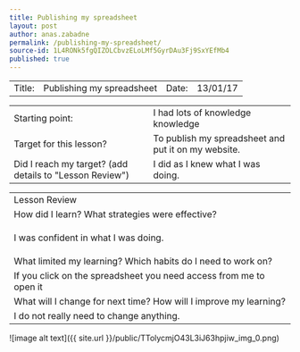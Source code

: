 ```yaml
---
title: Publishing my spreadsheet
layout: post
author: anas.zabadne
permalink: /publishing-my-spreadsheet/
source-id: 1L4RONk5fgQIZOLCbvzELoLMf5GyrDAu3Fj9SxYEfMb4
published: true
---
```

<table>
  <tr>
    <td>Title:  </td>
    <td>Publishing my spreadsheet</td>
    <td> Date:  </td>
    <td>13/01/17</td>
  </tr>
</table>


<table>
  <tr>
    <td>Starting point:</td>
    <td>I had lots of knowledge knowledge</td>
  </tr>
  <tr>
    <td>Target for this lesson?</td>
    <td>To publish my spreadsheet and put it on my website.</td>
  </tr>
  <tr>
    <td>Did I reach my target? 
(add details to "Lesson Review")</td>
    <td>I did as I knew what I was doing.</td>
  </tr>
</table>


<table>
  <tr>
    <td>Lesson Review</td>
  </tr>
  <tr>
    <td>How did I learn? What strategies were effective? </td>
  </tr>
  <tr>
    <td>

I was confident in what I was doing.</td>
  </tr>
  <tr>
    <td>What limited my learning? Which habits do I need to work on? </td>
  </tr>
  <tr>
    <td>
If you click on the spreadsheet you need access from me to open it</td>
  </tr>
  <tr>
    <td>What will I change for next time? How will I improve my learning?</td>
  </tr>
  <tr>
    <td>
I do not really need to change anything.</td>
  </tr>
</table>


![image alt text]({{ site.url }}/public/TTolycmjO43L3iJ63hpjiw_img_0.png)

